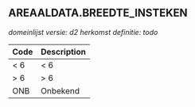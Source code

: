 ## AREAALDATA.BREEDTE_INSTEKEN

*domeinlijst versie: d2* *herkomst definitie: todo*

 |Code |Description	|
|	---	|	---	|
| < 6 | < 6 |
| > 6 | > 6 |
| ONB | Onbekend |
